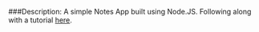 ###Description: 
A simple Notes App built using Node.JS. 
Following along with a tutorial [here](https://www.sitepoint.com/node-js-mvc-application/).
